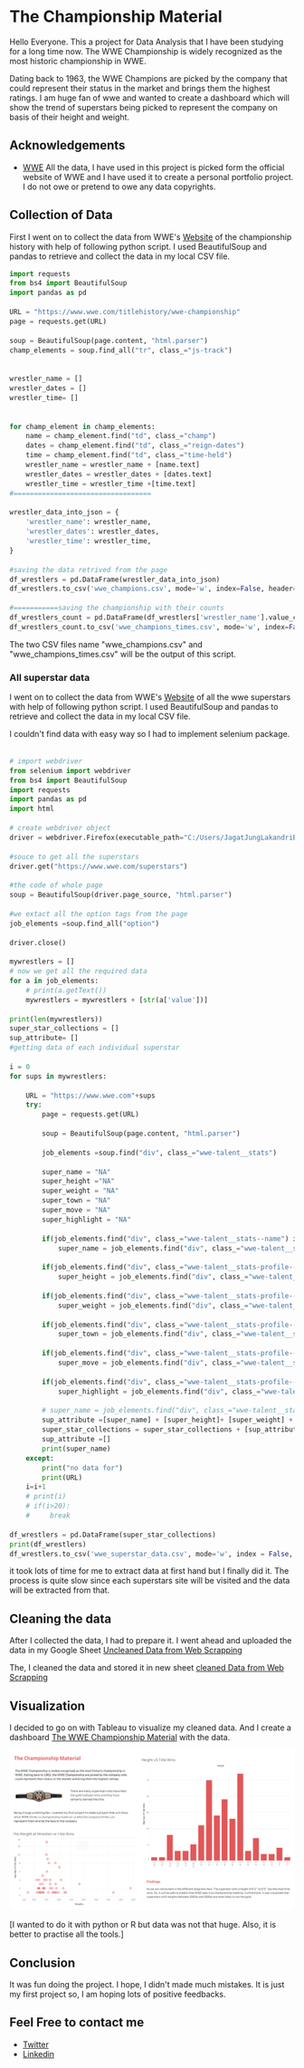 # The Championship Material
Hello Everyone. This a project for Data Analysis that I have been studying for a long time now. The WWE Championship is widely recognized as the most historic championship in WWE. 

Dating back to 1963, the WWE Champions are picked by the company that could represent their status in the market and brings them the highest ratings. I am huge fan of wwe and wanted to create a dashboard which will show the trend of superstars being picked to represent the company on basis of their height and weight.


## Acknowledgements

 - [WWE](https://www.wwe.com/)
All the data, I have used in this project is picked form the official website of WWE and I have used it to create a personal portfolio project. I do not owe or pretend to owe any data copyrights.


## Collection of Data
First I went on to collect the data from WWE's [Website](https://www.wwe.com/titlehistory/wwe-championship) of the championship history with help of following python script. I used BeautifulSoup and pandas to retrieve and collect the data in my local CSV file.

```python
import requests
from bs4 import BeautifulSoup
import pandas as pd

URL = "https://www.wwe.com/titlehistory/wwe-championship"
page = requests.get(URL)

soup = BeautifulSoup(page.content, "html.parser")
champ_elements = soup.find_all("tr", class_="js-track")


wrestler_name = []
wrestler_dates = []
wrestler_time= []


for champ_element in champ_elements:
    name = champ_element.find("td", class_="champ")
    dates = champ_element.find("td", class_="reign-dates")
    time = champ_element.find("td", class_="time-held")
    wrestler_name = wrestler_name + [name.text]
    wrestler_dates = wrestler_dates + [dates.text]
    wrestler_time = wrestler_time +[time.text]
#==================================

wrestler_data_into_json = {
    'wrestler_name': wrestler_name,
    'wrestler_dates': wrestler_dates,
    'wrestler_time': wrestler_time,
}

#saving the data retrived from the page
df_wrestlers = pd.DataFrame(wrestler_data_into_json)
df_wrestlers.to_csv('wwe_champions.csv', mode='w', index=False, header=False)

#===========saving the championship with their counts
df_wrestlers_count = pd.DataFrame(df_wrestlers['wrestler_name'].value_counts().rename_axis('unique_values').reset_index(name='counts'))
df_wrestlers_count.to_csv('wwe_champions_times.csv', mode='w', index=False, header=False)

```
The two CSV files name "wwe_champions.csv" and "wwe_champions_times.csv" will be the output of this script. 

### All superstar data

I went on to collect the data from WWE's [Website](https://www.wwe.com/titlehistory/wwe-championship) of all the wwe superstars with help of following python script. I used BeautifulSoup and pandas to retrieve and collect the data in my local CSV file.

I couldn't find data with easy way so I had to implement selenium package. 

```python 

# import webdriver
from selenium import webdriver
from bs4 import BeautifulSoup
import requests
import pandas as pd
import html
  
# create webdriver object
driver = webdriver.Firefox(executable_path="C:/Users/JagatJungLakandriBK/Downloads/Programs/geckodriver.exe")

#souce to get all the superstars
driver.get("https://www.wwe.com/superstars")

#the code of whole page
soup = BeautifulSoup(driver.page_source, "html.parser")

#we extact all the option tags from the page
job_elements =soup.find_all("option")

driver.close()

mywrestlers = []
# now we get all the required data 
for a in job_elements:
    # print(a.getText())
    mywrestlers = mywrestlers + [str(a['value'])]

print(len(mywrestlers))
super_star_collections = []
sup_attribute= []
#getting data of each individual superstar

i = 0
for sups in mywrestlers:

    URL = "https://www.wwe.com"+sups    
    try:
        page = requests.get(URL)

        soup = BeautifulSoup(page.content, "html.parser")

        job_elements =soup.find("div", class_="wwe-talent__stats")

        super_name = "NA"
        super_height ="NA"
        super_weight = "NA"
        super_town = "NA"
        super_move = "NA"
        super_highlight = "NA"

        if(job_elements.find("div", class_="wwe-talent__stats--name") is not None):
            super_name = job_elements.find("div", class_="wwe-talent__stats--name").p.get_text()
        
        if(job_elements.find("div", class_="wwe-talent__stats-profile--height") is not None):
            super_height = job_elements.find("div", class_="wwe-talent__stats-profile--height").p.get_text()
        
        if(job_elements.find("div", class_="wwe-talent__stats-profile--weight") is not None):
            super_weight = job_elements.find("div", class_="wwe-talent__stats-profile--weight").p.get_text()

        if(job_elements.find("div", class_="wwe-talent__stats-profile--hometown") is not None):
            super_town = job_elements.find("div", class_="wwe-talent__stats-profile--hometown").p.get_text()
        
        if(job_elements.find("div", class_="wwe-talent__stats-profile--signature") is not None):
            super_move = job_elements.find("div", class_="wwe-talent__stats-profile--signature").p.get_text()
        
        if(job_elements.find("div", class_="wwe-talent__stats-profile--highlights") is not None):
            super_highlight = job_elements.find("div", class_="wwe-talent__stats-profile--highlights").p.get_text()
        
        # super_name = job_elements.find("div", class_="wwe-talent__stats-profile--highlights").p.get_text()
        sup_attribute =[super_name] + [super_height]+ [super_weight] + [super_move] + [super_town] + [super_highlight]
        super_star_collections = super_star_collections + [sup_attribute]
        sup_attribute =[]
        print(super_name)
    except:
        print("no data for")
        print(URL)
    i=i+1
    # print(i)
    # if(i>20):
    #     break

df_wrestlers = pd.DataFrame(super_star_collections)
print(df_wrestlers)
df_wrestlers.to_csv('wwe_superstar_data.csv', mode='w', index = False, encoding = 'utf-8-sig')

```

it took lots of time for me to extract data at first hand but I finally did it. The process is quite slow since each superstars site will be visited and the data will be extracted from that.


## Cleaning the data
After I collected the data, I had to prepare it. I went ahead and uploaded the data in my Google Sheet 
[Uncleaned Data from Web Scrapping](https://docs.google.com/spreadsheets/d/1q2JQJgYbR0KTkoeDBBwfMDnBdSY_U7mdwMui9LssnYg/edit?usp=sharing)

The, I cleaned the data and stored it in new sheet [cleaned Data from Web Scrapping](https://docs.google.com/spreadsheets/d/1bKzMvAisY098uhg1O0dt4Ts6N7iVLEozL4GmqZXRbNA/edit?usp=sharing)

## Visualization
I decided to go on with Tableau to visualize my cleaned data. And I create a dashboard [The WWE Championship Material](https://public.tableau.com/views/TheWWEChampionshipMaterial/Dashboard1?:language=en-US&:display_count=n&:origin=viz_share_link) with the data.   

![Report](https://github.com/JagatJung/The-Championship-Material/blob/main/Report.png)


[I wanted to do it with python or R but data was not that huge. Also, it is better to practise all the tools.]

## Conclusion
It was fun doing the project. I hope, I didn't made much mistakes. It is just my first project so, I am hoping lots of positive feedbacks.

## Feel Free to contact me
- [Twitter](https://twitter.com/DataLakandri)
- [Linkedin](https://www.linkedin.com/in/jagat-jung-lakandri-bk-361b94245/)
